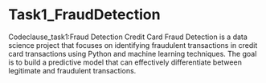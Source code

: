 # Task1_FraudDetection
Codeclause_task1:Fraud Detection 
Credit Card Fraud Detection is a data science project that focuses on identifying fraudulent transactions in credit card transactions using Python and machine learning techniques. The goal is to build a predictive model that can effectively differentiate between legitimate and fraudulent transactions.

